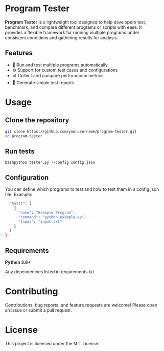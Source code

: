 # Program Tester

**Program Tester** is a lightweight tool designed to help developers test, benchmark, and compare different programs or scripts with ease. It provides a flexible framework for running multiple programs under consistent conditions and gathering results for analysis.

## Features

- 🧪 Run and test multiple programs automatically  
- ⚙️ Support for custom test cases and configurations  
- 📊 Collect and compare performance metrics  
- 🧾 Generate simple test reports  

# Usage

## Clone the repository
```bash
git clone https://github.com/yourusername/program-tester.git
cd program-tester
```

## Run tests
```bashpython tester.py --config config.json```

## Configuration

You can define which programs to test and how to test them in a config.json file. Example:

```bash {
  "tests": [
    {
      "name": "Example Program",
      "command": "python example.py",
      "input": "input.txt"
    }
  ]
}
```

## Requirements

**Python 3.8+**

Any dependencies listed in requirements.txt

# Contributing

Contributions, bug reports, and feature requests are welcome!
Please open an issue or submit a pull request.

# License

This project is licensed under the MIT License.
